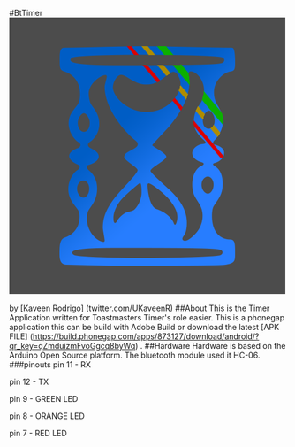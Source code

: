 #BtTimer
![alt text](https://raw.githubusercontent.com/KaveenR/BtTimer/master/btr.png)

by [Kaveen Rodrigo] (twitter.com/UKaveenR)
##About
This is the Timer Application written for Toastmasters Timer's role easier.
This is a phonegap application this can be build with Adobe Build or download the latest [APK FILE] (https://build.phonegap.com/apps/873127/download/android/?qr_key=qZmduizmFvoGgcq8byWq) .
##Hardware
Hardware is based on the Arduino Open Source platform. The bluetooth module used it HC-06.
###pinouts
pin 11 - RX

pin 12 - TX

pin 9 - GREEN LED

pin 8 - ORANGE LED

pin 7 - RED LED 
